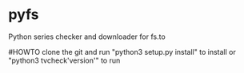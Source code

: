 # pyfs
Python series checker and downloader for fs.to

#HOWTO
clone the git and run "python3 setup.py install" to install or "python3 tvcheck'version'" to run
